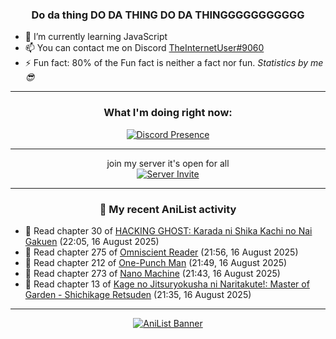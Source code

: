 <div align="center">

### Do da thing DO DA THING DO DA THINGGGGGGGGGGG
</div>

- 🌱 I’m currently learning JavaScript
- 📫 You can contact me on Discord [TheInternetUser#9060](https://discord.com/users/534117072796385300)
- ⚡ Fun fact: 80% of the Fun fact is neither a fact nor fun. _Statistics by me 😎_
<hr>

<div align="center">

### What I'm doing right now:
[![Discord Presence](https://lanyard.cnrad.dev/api/534117072796385300)](https://discord.com/users/534117072796385300)
<hr>

join my server it's open for all <br>
[![Server Invite](https://invidget.switchblade.xyz/bfYgVHxrSs)](https://discord.gg/bfYgVHxrSs)

<hr>
  
### 🌸 My recent AniList activity

</div>

<!-- ANILIST_ACTIVITY:start -->

-   📖 Read chapter 30 of [HACKING GHOST: Karada ni Shika Kachi no Nai Gakuen](https://anilist.co/manga/186922) (22:05, 16 August 2025)
-   📖 Read chapter 275 of [Omniscient Reader](https://anilist.co/manga/119257) (21:56, 16 August 2025)
-   📖 Read chapter 212 of [One-Punch Man](https://anilist.co/manga/74347) (21:49, 16 August 2025)
-   📖 Read chapter 273 of [Nano Machine](https://anilist.co/manga/120980) (21:43, 16 August 2025)
-   📖 Read chapter 13 of [Kage no Jitsuryokusha ni Naritakute!: Master of Garden - Shichikage Retsuden](https://anilist.co/manga/179256) (21:35, 16 August 2025)

<!-- ANILIST_ACTIVITY:end -->
<hr>

<div align="center">

[![AniList Banner](https://img.anili.st/User/929966)](https://anilist.co/user/TheInternetUser)

<!-- ![Profile views](https://gpvc.arturio.dev/TheInternetUse7) Since 2023-01-09 -->
<br>


</div>
